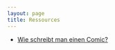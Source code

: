 ```yaml
---
layout: page
title: Ressources
---
```


- [Wie schreibt man einen Comic?](http://www.temel-art.de/wordpress/wie-schreibt-man-einen-comic/)
